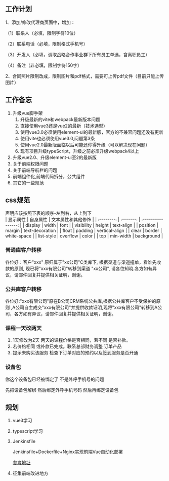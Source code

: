 ## 工作计划
1、添加/修改代理商页面中，增加：

（1）联系人（必填，限制字符10位）

（2）联系电话（必填，限制格式手机号）

（3）开发人（必填，调取战略合作事业群下所有员工单选，含离职员工）

（4）备注（非必填，限制字符150字）

2、合同照片限制改成，限制图片和pdf格式，需要可上传pdf文件（目前只能上传图片）

## 工作备忘
1. 升级vue脚手架
   1. 升级最新的vite和webpack最新版本问题
   2. 直接使用vue3还是vue2的最新（技术选型）
   3. 使用vue3.0必须使用element-ui的最新版，官方的不兼容问题还没有更新
   4. 使用vite也必须使用vue3.0,问题第3条
   5. 使用vue2.0最新版面临以后可能还你得升级（可以解决现在问题）
   6. 现有项目升级typeScript，升级之前必须升级webpack4以上
2. 升级vue2.0、升级element-ui至2的最新版
3. 关于前端权限问题
4. 关于前端导航栏的问题
5. 前端组件化,前端代码拆分，公共组件
6. 其它的一些规范

## css规范
声明应该按照下表的顺序-左到右，从上到下  
|  显示属性  | 自身属性  | 文本属性和其他修饰 |
| :--------: | :-------: | :----------------: |
|  display   |   width   |        font        |
| visibility |  height   |     text-align     |
|  position  |  margin   |  text-decoration   |
|   float    |  padding  |   vertical-align   |
|   clear    |  border   |    white-space     |
| list-style | overflow  |       color        |
|    top     | min-width |     background     |

### 普通库客户转移
各位好：客户"xxx" 原归属于"xx公司"C类库下, 根据渠道与渠道撞单，看谁先收款的原则, 现已将"xxx有限公司"转移到渠道
"xx公司", 请各位知晓.各方如有异议，请邮件回复并提供相关证明，谢谢。

### 公共库客户转移
各位好:"xxx有限公司"原在B公司CRM系统公共库,根据公共库客户不受保护的原则 ,A公司自主成交"xxx有限公司"并提供收款证明,现将"xxx有限公司"转移到A公司，各方如有异议，请邮件回复并提供相关证明，谢谢。

### 课程一天改两天
1. 1天修改为2天  两天的课程价格是否相同，若不同 是否补款。
2. 若价格相同 或补款已完成。联系总部财务调整 订单产品
3. 提示未购买该服务 检查下订单对应的预约以及签到服务是否开通

### 设备包
你这个设备包已经被绑定了  不是外呼手机号的问题

先把设备包解绑 然后绑定外呼手机号码 然后再绑定设备包

## 规划

1. vue3学习

2. typescript学习

3. Jenkinsfile

   Jenkinsfile+Dockerfile+Nginx实现前端Vue自动化部署

   [参考地址](https://blog.csdn.net/qq_38225558/article/details/111594101)

4. 征集前端改进地方